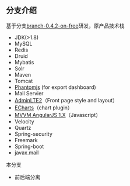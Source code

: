 ## 分支介绍
基于分支[branch-0.4.2-on-free](https://github.com/Zhazhanan/CBoard/tree/branch-0.4.2-on-free)研发，原产品技术栈
* JDK(>1.8)
* MySQL
* Redis
* Druid
* Mybatis
* Solr
* Maven
* Tomcat
* [Phantomjs](http://phantomjs.org) (for export dashboard)
* Mail Servier
* [AdminLTE2](https://github.com/almasaeed2010/AdminLTE)（Front page style and layout）
* [ECharts](http://echarts.baidu.com)（chart plugin）
* [MVVM AngularJS 1.X](https://docs.angularjs.org)（Javascript）
* Velocity
* Quartz
* Spring-security
* Freemark
* Spring-boot
* javax.mail

本分支
* 前后端分离
